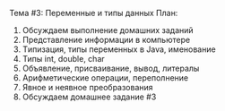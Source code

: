 Тема #3: Переменные и типы данных
План:
1. Обсуждаем выполнение домашних заданий
2. Представление информации в компьютере
3. Tипизация, типы переменных в Java, именование
4. Типы int, double, char
5. Объявление, присваивание, вывод, литералы
6. Aрифметические операции, переполнение
7. Явное и неявное преобразования
8. Обсуждаем домашнее задание #3
